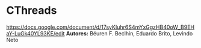 # CThreads
https://docs.google.com/document/d/17syKIuhr6S4mYxGgzHB40oW_B9EHaY-LuGk40YL93KE/edit
__Autores:__ Béuren F. Beclhin, Eduardo Brito, Levindo Neto

